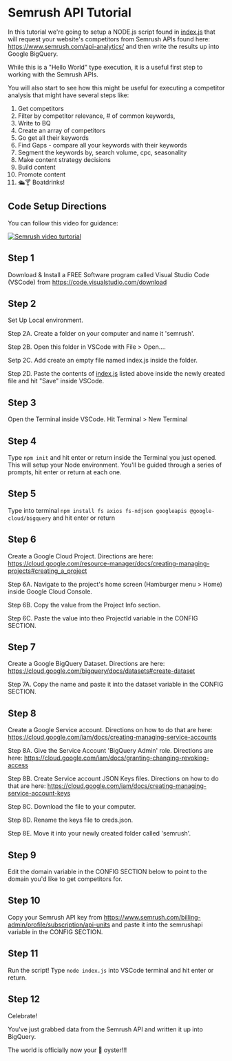 # Semrush API Tutorial
In this tutorial we're going to setup a NODE.js script found in [index.js](index.js) that will request your website's competitors from Semrush APIs found here: https://www.semrush.com/api-analytics/ and then write the results up into Google BigQuery.

While this is a "Hello World" type execution, it is a useful first step to working with the Semrush APIs.

You will also start to see how this might be useful for executing a competitor analysis that might have several steps like:

1. Get competitors
2. Filter by competitor relevance, # of common keywords,  
3. Write to BQ
4. Create an array of competitors
5. Go get all their keywords
6. Find Gaps - compare all your keywords with their keywords
7. Segment the keywords by, search volume, cpc, seasonality
8. Make content strategy decisions
9. Build content
10. Promote content
11. 🛳🍸 Boatdrinks!

## Code Setup Directions

You can follow this video for guidance:

[![Semrush video turtorial](https://img.youtube.com/vi/yoYn0kLyXXw/0.jpg)](https://www.youtube.com/watch?v=yoYn0kLyXXw)

## Step 1 
Download & Install a FREE Software program called Visual Studio Code (VSCode) from https://code.visualstudio.com/download
## Step 2 
Set Up Local environment. 

Step 2A. Create a folder on your computer and name it 'semrush'.
    
Step 2B. Open this folder in VSCode with File > Open....

Setp 2C. Add create an empty file named index.js inside the folder.

Step 2D. Paste the contents of [index.js](index.js) listed above inside the newly created file and hit "Save" inside VSCode.
    
## Step 3 
Open the Terminal inside VSCode. Hit Terminal > New Terminal
## Step 4 
Type `npm init` and hit enter or return inside the Terminal you just opened.  This will setup your Node environment. You'll be guided through a series of prompts, hit enter or return at each one.
## Step 5 
Type into terminal `npm install fs axios fs-ndjson googleapis @google-cloud/bigquery` and hit enter or return
## Step 6 
Create a Google Cloud Project. Directions are here: https://cloud.google.com/resource-manager/docs/creating-managing-projects#creating_a_project
    
Step 6A. Navigate to the project's home screen (Hamburger menu > Home) inside Google Cloud Console.

Step 6B. Copy the value from the Project Info section.

Step 6C. Paste the value into theo ProjectId variable in the CONFIG SECTION.
## Step 7 
Create a Google BigQuery Dataset. Directions are here: https://cloud.google.com/bigquery/docs/datasets#create-dataset
    
Step 7A. Copy the name and paste it into the dataset variable in the CONFIG SECTION.
## Step 8 
Create a Google Service account. Directions on how to do that are here: https://cloud.google.com/iam/docs/creating-managing-service-accounts

Step 8A. Give the Service Account 'BigQuery Admin' role. Directions are here: https://cloud.google.com/iam/docs/granting-changing-revoking-access

Step 8B. Create Service account JSON Keys files. Directions on how to do that are here: https://cloud.google.com/iam/docs/creating-managing-service-account-keys

Step 8C. Download the file to your computer.

Step 8D. Rename the keys file to creds.json.

Step 8E. Move it into your newly created folder called 'semrush'.
## Step 9 
Edit the domain variable in the CONFIG SECTION below to point to the domain you'd like to get competitors for.
## Step 10 
Copy your Semrush API key from https://www.semrush.com/billing-admin/profile/subscription/api-units and paste it into the semrushapi variable in the CONFIG SECTION.
## Step 11 
Run the script! 
Type `node index.js` into VSCode terminal and hit enter or return.
## Step 12 
Celebrate!  

You've just grabbed data from the Semrush API and written it up into BigQuery.  

The world is officially now your 🦪 oyster!!!
